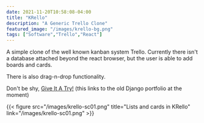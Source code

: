```yaml
---
date: 2021-11-20T10:58:08-04:00
title: "KRello"
description: "A Generic Trello Clone"
featured_image: "/images/krello-bg.png"
tags: ["Software","Trello","React"]
---
```


A simple clone of the well known kanban system Trello. Currently there isn't a database attached beyond the react browser, but the user is able to add boards and cards.

There is also drag-n-drop functionality. 

<!--more-->

Don't be shy, [Give It A Try!](https://krello.kylerassweiler.com) (this links to the old Django portfolio at the moment)

{{< figure src="/images/krello-sc01.png" title="Lists and cards in KRello" link="/images/krello-sc01.png" >}}